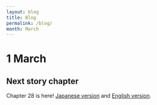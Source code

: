 ```yaml
---
layout: blog
title: Blog
permalink: /blog/
month: March
---
```

# 1 March
## Next story chapter

Chapter 28 is here! [Japanese version](/story#２８章) and [English version](/english_story#chapter-28).
